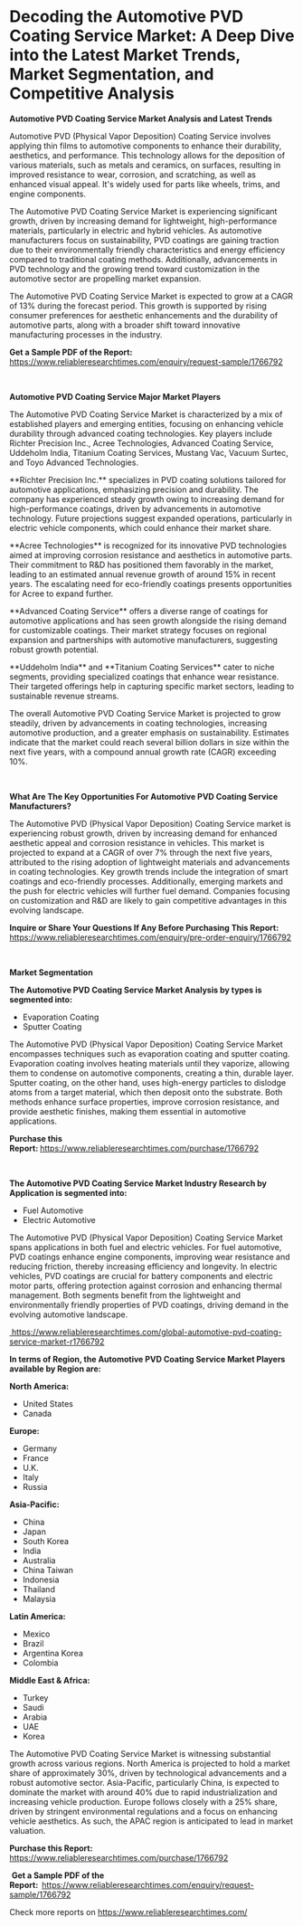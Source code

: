 <p><h1>Decoding the Automotive PVD Coating Service Market: A Deep Dive into the Latest Market Trends, Market Segmentation, and Competitive Analysis</h1></p><p><strong>Automotive PVD Coating Service Market Analysis and Latest Trends</strong></p>
<p><p>Automotive PVD (Physical Vapor Deposition) Coating Service involves applying thin films to automotive components to enhance their durability, aesthetics, and performance. This technology allows for the deposition of various materials, such as metals and ceramics, on surfaces, resulting in improved resistance to wear, corrosion, and scratching, as well as enhanced visual appeal. It's widely used for parts like wheels, trims, and engine components.</p><p>The Automotive PVD Coating Service Market is experiencing significant growth, driven by increasing demand for lightweight, high-performance materials, particularly in electric and hybrid vehicles. As automotive manufacturers focus on sustainability, PVD coatings are gaining traction due to their environmentally friendly characteristics and energy efficiency compared to traditional coating methods. Additionally, advancements in PVD technology and the growing trend toward customization in the automotive sector are propelling market expansion.</p><p>The Automotive PVD Coating Service Market is expected to grow at a CAGR of 13% during the forecast period. This growth is supported by rising consumer preferences for aesthetic enhancements and the durability of automotive parts, along with a broader shift toward innovative manufacturing processes in the industry.</p></p>
<p><strong>Get a Sample PDF of the Report:&nbsp;</strong> <a href="https://www.reliableresearchtimes.com/enquiry/request-sample/1766792?utm_campaign=2203&utm_medium=2&utm_source=Github&utm_content=ia&utm_term=11042025&utm_id=automotive-pvd-coating-service">https://www.reliableresearchtimes.com/enquiry/request-sample/1766792</a></p>
<p>&nbsp;</p>
<p><strong>Automotive PVD Coating Service Major Market Players</strong></p>
<p><p>The Automotive PVD Coating Service Market is characterized by a mix of established players and emerging entities, focusing on enhancing vehicle durability through advanced coating technologies. Key players include Richter Precision Inc., Acree Technologies, Advanced Coating Service, Uddeholm India, Titanium Coating Services, Mustang Vac, Vacuum Surtec, and Toyo Advanced Technologies.</p><p>**Richter Precision Inc.** specializes in PVD coating solutions tailored for automotive applications, emphasizing precision and durability. The company has experienced steady growth owing to increasing demand for high-performance coatings, driven by advancements in automotive technology. Future projections suggest expanded operations, particularly in electric vehicle components, which could enhance their market share.</p><p>**Acree Technologies** is recognized for its innovative PVD technologies aimed at improving corrosion resistance and aesthetics in automotive parts. Their commitment to R&D has positioned them favorably in the market, leading to an estimated annual revenue growth of around 15% in recent years. The escalating need for eco-friendly coatings presents opportunities for Acree to expand further.</p><p>**Advanced Coating Service** offers a diverse range of coatings for automotive applications and has seen growth alongside the rising demand for customizable coatings. Their market strategy focuses on regional expansion and partnerships with automotive manufacturers, suggesting robust growth potential.</p><p>**Uddeholm India** and **Titanium Coating Services** cater to niche segments, providing specialized coatings that enhance wear resistance. Their targeted offerings help in capturing specific market sectors, leading to sustainable revenue streams. </p><p>The overall Automotive PVD Coating Service Market is projected to grow steadily, driven by advancements in coating technologies, increasing automotive production, and a greater emphasis on sustainability. Estimates indicate that the market could reach several billion dollars in size within the next five years, with a compound annual growth rate (CAGR) exceeding 10%.</p></p>
<p>&nbsp;</p>
<p><strong>What Are The Key Opportunities For Automotive PVD Coating Service Manufacturers?</strong></p>
<p><p>The Automotive PVD (Physical Vapor Deposition) Coating Service market is experiencing robust growth, driven by increasing demand for enhanced aesthetic appeal and corrosion resistance in vehicles. This market is projected to expand at a CAGR of over 7% through the next five years, attributed to the rising adoption of lightweight materials and advancements in coating technologies. Key growth trends include the integration of smart coatings and eco-friendly processes. Additionally, emerging markets and the push for electric vehicles will further fuel demand. Companies focusing on customization and R&D are likely to gain competitive advantages in this evolving landscape.</p></p>
<p><strong>Inquire or Share Your Questions If Any Before Purchasing This Report:</strong> <a href="https://www.reliableresearchtimes.com/enquiry/pre-order-enquiry/1766792?utm_campaign=2203&utm_medium=2&utm_source=Github&utm_content=ia&utm_term=11042025&utm_id=automotive-pvd-coating-service">https://www.reliableresearchtimes.com/enquiry/pre-order-enquiry/1766792</a></p>
<p>&nbsp;</p>
<p><strong>Market Segmentation</strong></p>
<p><strong>The Automotive PVD Coating Service Market Analysis by types is segmented into:</strong></p>
<p><ul><li>Evaporation Coating</li><li>Sputter Coating</li></ul></p>
<p><p>The Automotive PVD (Physical Vapor Deposition) Coating Service Market encompasses techniques such as evaporation coating and sputter coating. Evaporation coating involves heating materials until they vaporize, allowing them to condense on automotive components, creating a thin, durable layer. Sputter coating, on the other hand, uses high-energy particles to dislodge atoms from a target material, which then deposit onto the substrate. Both methods enhance surface properties, improve corrosion resistance, and provide aesthetic finishes, making them essential in automotive applications.</p></p>
<p><strong>Purchase this Report:&nbsp;</strong><a href="https://www.reliableresearchtimes.com/purchase/1766792?utm_campaign=2203&utm_medium=2&utm_source=Github&utm_content=ia&utm_term=11042025&utm_id=automotive-pvd-coating-service">https://www.reliableresearchtimes.com/purchase/1766792</a></p>
<p>&nbsp;</p>
<p><strong>The Automotive PVD Coating Service Market Industry Research by Application is segmented into:</strong></p>
<p><ul><li>Fuel Automotive</li><li>Electric Automotive</li></ul></p>
<p><p>The Automotive PVD (Physical Vapor Deposition) Coating Service Market spans applications in both fuel and electric vehicles. For fuel automotive, PVD coatings enhance engine components, improving wear resistance and reducing friction, thereby increasing efficiency and longevity. In electric vehicles, PVD coatings are crucial for battery components and electric motor parts, offering protection against corrosion and enhancing thermal management. Both segments benefit from the lightweight and environmentally friendly properties of PVD coatings, driving demand in the evolving automotive landscape.</p></p>
<p><a href="https://www.reliableresearchtimes.com/global-automotive-pvd-coating-service-market-r1766792?utm_campaign=2203&utm_medium=2&utm_source=Github&utm_content=ia&utm_term=11042025&utm_id=automotive-pvd-coating-service">&nbsp;https://www.reliableresearchtimes.com/global-automotive-pvd-coating-service-market-r1766792</a></p>
<p><strong>In terms of Region, the Automotive PVD Coating Service Market Players available by Region are:</strong></p>
<p>
    <p> <strong> North America: </strong>
        <ul>
            <li>United States</li>
            <li>Canada</li>
        </ul>
        </p> 
    <p> <strong> Europe: </strong>
        <ul>
            <li>Germany</li>
            <li>France</li>
            <li>U.K.</li>
            <li>Italy</li>
            <li>Russia</li>
        </ul>
        </p> 
    <p> <strong> Asia-Pacific: </strong>
        <ul>
            <li>China</li>
            <li>Japan</li>
            <li>South Korea</li>
            <li>India</li>
            <li>Australia</li>
            <li>China Taiwan</li>
            <li>Indonesia</li>
            <li>Thailand</li>
            <li>Malaysia</li>
        </ul>
        </p> 
    <p> <strong> Latin America: </strong>
        <ul>
            <li>Mexico</li>
            <li>Brazil</li>
            <li>Argentina Korea</li>
            <li>Colombia</li>
        </ul>
        </p> 
    <p> <strong> Middle East & Africa: </strong>
        <ul>
            <li>Turkey</li>
            <li>Saudi</li>
            <li>Arabia</li>
            <li>UAE</li>
            <li>Korea</li>
        </ul>
    </p>
    </p>
<p><p>The Automotive PVD Coating Service Market is witnessing substantial growth across various regions. North America is projected to hold a market share of approximately 30%, driven by technological advancements and a robust automotive sector. Asia-Pacific, particularly China, is expected to dominate the market with around 40% due to rapid industrialization and increasing vehicle production. Europe follows closely with a 25% share, driven by stringent environmental regulations and a focus on enhancing vehicle aesthetics. As such, the APAC region is anticipated to lead in market valuation.</p></p>
<p><strong>Purchase this Report: </strong><a href="https://www.reliableresearchtimes.com/purchase/1766792?utm_campaign=2203&utm_medium=2&utm_source=Github&utm_content=ia&utm_term=11042025&utm_id=automotive-pvd-coating-service">https://www.reliableresearchtimes.com/purchase/1766792</a></p>
<p>&nbsp;<strong>Get a Sample PDF of the Report:&nbsp;&nbsp;</strong><a href="https://www.reliableresearchtimes.com/enquiry/request-sample/1766792?utm_campaign=2203&utm_medium=2&utm_source=Github&utm_content=ia&utm_term=11042025&utm_id=automotive-pvd-coating-service">https://www.reliableresearchtimes.com/enquiry/request-sample/1766792</a></p>
<p><strong></strong></p>
<p>Check more reports on <a href="https://www.reliableresearchtimes.com/?utm_campaign=2203&utm_medium=2&utm_source=Github&utm_content=ia&utm_term=11042025&utm_id=automotive-pvd-coating-service">https://www.reliableresearchtimes.com/</a></p>
